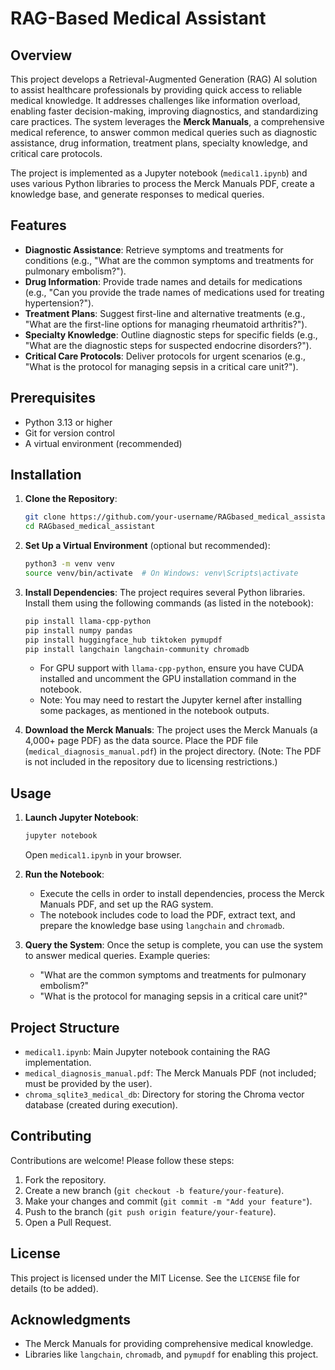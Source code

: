 # RAG-Based Medical Assistant

## Overview

This project develops a Retrieval-Augmented Generation (RAG) AI solution to assist healthcare professionals by providing quick access to reliable medical knowledge. It addresses challenges like information overload, enabling faster decision-making, improving diagnostics, and standardizing care practices. The system leverages the **Merck Manuals**, a comprehensive medical reference, to answer common medical queries such as diagnostic assistance, drug information, treatment plans, specialty knowledge, and critical care protocols.

The project is implemented as a Jupyter notebook (`medical1.ipynb`) and uses various Python libraries to process the Merck Manuals PDF, create a knowledge base, and generate responses to medical queries.

## Features

- **Diagnostic Assistance**: Retrieve symptoms and treatments for conditions (e.g., "What are the common symptoms and treatments for pulmonary embolism?").
- **Drug Information**: Provide trade names and details for medications (e.g., "Can you provide the trade names of medications used for treating hypertension?").
- **Treatment Plans**: Suggest first-line and alternative treatments (e.g., "What are the first-line options for managing rheumatoid arthritis?").
- **Specialty Knowledge**: Outline diagnostic steps for specific fields (e.g., "What are the diagnostic steps for suspected endocrine disorders?").
- **Critical Care Protocols**: Deliver protocols for urgent scenarios (e.g., "What is the protocol for managing sepsis in a critical care unit?").

## Prerequisites

- Python 3.13 or higher
- Git for version control
- A virtual environment (recommended)

## Installation

1. **Clone the Repository**:
   ```bash
   git clone https://github.com/your-username/RAGbased_medical_assistant.git
   cd RAGbased_medical_assistant
   ```

2. **Set Up a Virtual Environment** (optional but recommended):
   ```bash
   python3 -m venv venv
   source venv/bin/activate  # On Windows: venv\Scripts\activate
   ```

3. **Install Dependencies**:
   The project requires several Python libraries. Install them using the following commands (as listed in the notebook):
   ```bash
   pip install llama-cpp-python
   pip install numpy pandas
   pip install huggingface_hub tiktoken pymupdf
   pip install langchain langchain-community chromadb
   ```
   - For GPU support with `llama-cpp-python`, ensure you have CUDA installed and uncomment the GPU installation command in the notebook.
   - Note: You may need to restart the Jupyter kernel after installing some packages, as mentioned in the notebook outputs.

4. **Download the Merck Manuals**:
   The project uses the Merck Manuals (a 4,000+ page PDF) as the data source. Place the PDF file (`medical_diagnosis_manual.pdf`) in the project directory. (Note: The PDF is not included in the repository due to licensing restrictions.)

## Usage

1. **Launch Jupyter Notebook**:
   ```bash
   jupyter notebook
   ```
   Open `medical1.ipynb` in your browser.

2. **Run the Notebook**:
   - Execute the cells in order to install dependencies, process the Merck Manuals PDF, and set up the RAG system.
   - The notebook includes code to load the PDF, extract text, and prepare the knowledge base using `langchain` and `chromadb`.

3. **Query the System**:
   Once the setup is complete, you can use the system to answer medical queries. Example queries:
   - "What are the common symptoms and treatments for pulmonary embolism?"
   - "What is the protocol for managing sepsis in a critical care unit?"

## Project Structure

- `medical1.ipynb`: Main Jupyter notebook containing the RAG implementation.
- `medical_diagnosis_manual.pdf`: The Merck Manuals PDF (not included; must be provided by the user).
- `chroma_sqlite3_medical_db`: Directory for storing the Chroma vector database (created during execution).

## Contributing

Contributions are welcome! Please follow these steps:
1. Fork the repository.
2. Create a new branch (`git checkout -b feature/your-feature`).
3. Make your changes and commit (`git commit -m "Add your feature"`).
4. Push to the branch (`git push origin feature/your-feature`).
5. Open a Pull Request.

## License

This project is licensed under the MIT License. See the `LICENSE` file for details (to be added).

## Acknowledgments

- The Merck Manuals for providing comprehensive medical knowledge.
- Libraries like `langchain`, `chromadb`, and `pymupdf` for enabling this project.


